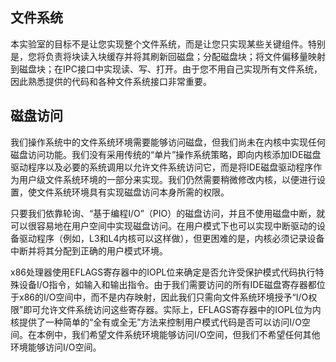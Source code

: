 ## 文件系统

本实验室的目标不是让您实现整个文件系统，而是让您只实现某些关键组件。特别是，您将负责将块读入块缓存并将其刷新回磁盘；分配磁盘块；将文件偏移量映射到磁盘块；在IPC接口中实现读、写、打开。由于您不用自己实现所有文件系统，因此熟悉提供的代码和各种文件系统接口非常重要。

## 磁盘访问

我们操作系统中的文件系统环境需要能够访问磁盘，但我们尚未在内核中实现任何磁盘访问功能。我们没有采用传统的“单片”操作系统策略，即向内核添加IDE磁盘驱动程序以及必要的系统调用以允许文件系统访问它，而是将IDE磁盘驱动程序作为用户级文件系统环境的一部分来实现。我们仍然需要稍微修改内核，以便进行设置，使文件系统环境具有实现磁盘访问本身所需的权限。

只要我们依靠轮询、“基于编程I/O”（PIO）的磁盘访问，并且不使用磁盘中断，就可以很容易地在用户空间中实现磁盘访问。在用户模式下也可以实现中断驱动的设备驱动程序（例如，L3和L4内核可以这样做），但更困难的是，内核必须记录设备中断并将其分配到正确的用户模式环境。

x86处理器使用EFLAGS寄存器中的IOPL位来确定是否允许受保护模式代码执行特殊设备I/O指令，如输入和输出指令。由于我们需要访问的所有IDE磁盘寄存器都位于x86的I/O空间中，而不是内存映射，因此我们只需向文件系统环境授予“I/O权限”即可允许文件系统访问这些寄存器。实际上，EFLAGS寄存器中的IOPL位为内核提供了一种简单的“全有或全无”方法来控制用户模式代码是否可以访问I/O空间。在本例中，我们希望文件系统环境能够访问I/O空间，但我们不希望任何其他环境能够访问I/O空间。